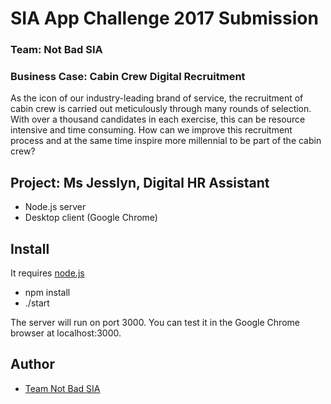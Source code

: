 # SIA App Challenge 2017 Submission

### Team: Not Bad SIA

### Business Case: Cabin Crew Digital Recruitment

As the icon of our industry-leading brand of service, the recruitment of cabin crew is carried out meticulously through many rounds of selection. With over a thousand candidates in each exercise, this can be resource intensive and time consuming. How can we improve this recruitment process and at the same time inspire more millennial to be part of the cabin crew?

## Project: Ms Jesslyn, Digital HR Assistant

- Node.js server
- Desktop client (Google Chrome)

## Install

It requires [node.js](http://nodejs.org/download/)

* npm install
* ./start

The server will run on port 3000.
You can test it in the Google Chrome browser at localhost:3000.

## Author

- [Team Not Bad SIA](mailto:hosongyan@gmail.com)
